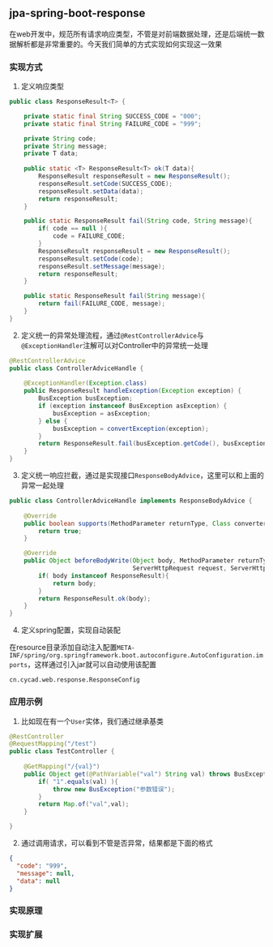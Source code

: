 ## jpa-spring-boot-response

  在web开发中，规范所有请求响应类型，不管是对前端数据处理，还是后端统一数据解析都是非常重要的。今天我们简单的方式实现如何实现这一效果

### 实现方式

1. 定义响应类型
```java
public class ResponseResult<T> {

    private static final String SUCCESS_CODE = "000";
    private static final String FAILURE_CODE = "999";

    private String code;
    private String message;
    private T data;
    
    public static <T> ResponseResult<T> ok(T data){
        ResponseResult responseResult = new ResponseResult();
        responseResult.setCode(SUCCESS_CODE);
        responseResult.setData(data);
        return responseResult;
    }

    public static ResponseResult fail(String code, String message){
        if( code == null ){
            code = FAILURE_CODE;
        }
        ResponseResult responseResult = new ResponseResult();
        responseResult.setCode(code);
        responseResult.setMessage(message);
        return responseResult;
    }

    public static ResponseResult fail(String message){
        return fail(FAILURE_CODE, message);
    }
}
```

2. 定义统一的异常处理流程，通过`@RestControllerAdvice`与`@ExceptionHandler`注解可以对Controller中的异常统一处理
```java
@RestControllerAdvice
public class ControllerAdviceHandle {
    
    @ExceptionHandler(Exception.class)
    public ResponseResult handleException(Exception exception) {
        BusException busException;
        if (exception instanceof BusException asException) {
            busException = asException;
        } else {
            busException = convertException(exception);
        }
        return ResponseResult.fail(busException.getCode(), busException.getMessage());
    }
}

```

3. 定义统一响应拦截，通过是实现接口`ResponseBodyAdvice`，这里可以和上面的异常一起处理
```java
public class ControllerAdviceHandle implements ResponseBodyAdvice {
    
    @Override
    public boolean supports(MethodParameter returnType, Class converterType) {
        return true;
    }

    @Override
    public Object beforeBodyWrite(Object body, MethodParameter returnType, MediaType selectedContentType, Class selectedConverterType,
                                  ServerHttpRequest request, ServerHttpResponse response) {
        if( body instanceof ResponseResult){
            return body;
        }
        return ResponseResult.ok(body);
    }
}
```

4. 定义spring配置，实现自动装配

在resource目录添加自动注入配置`META-INF/spring/org.springframework.boot.autoconfigure.AutoConfiguration.imports`，这样通过引入jar就可以自动使用该配置
```
cn.cycad.web.response.ResponseConfig
```

### 应用示例

1. 比如现在有一个`User`实体，我们通过继承基类
```java
@RestController
@RequestMapping("/test")
public class TestController {
    
    @GetMapping("/{val}")
    public Object get(@PathVariable("val") String val) throws BusException {
        if( "1".equals(val) ){
            throw new BusException("参数错误");
        }
        return Map.of("val",val);
    }

}
```

2. 通过调用请求，可以看到不管是否异常，结果都是下面的格式
```json
{
  "code": "999",
  "message": null,
  "data": null
}

```

###  实现原理


### 实现扩展

